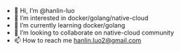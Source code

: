 - 👋 Hi, I’m @hanlin-luo
- 👀 I’m interested in docker/golang/native-cloud
- 🌱 I’m currently learning docker/golang
- 💞️ I’m looking to collaborate on native-cloud community
- 📫 How to reach me hanlin.luo2@gmail.com

<!---
hanlin-luo/hanlin-luo is a ✨ special ✨ repository because its `README.md` (this file) appears on your GitHub profile.
You can click the Preview link to take a look at your changes.
--->
